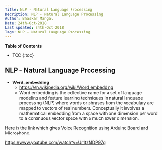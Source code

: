 ```yaml
---
Title: NLP - Natural Language Processing
Decription: NLP - Natural Language Processing
Author: Bhaskar Mangal
Date: 24th-Oct-2018
Last updated: 24th-Oct-2018
Tags: NLP - Natural Language Processing
---
```


**Table of Contents**
* TOC
{:toc}


## NLP - Natural Language Processing

* **Word_embedding**
  * https://en.wikipedia.org/wiki/Word_embedding
  - Word embedding is the collective name for a set of language modeling and feature learning techniques in natural language processing (NLP) where words or phrases from the vocabulary are mapped to vectors of real numbers. Conceptually it involves a mathematical embedding from a space with one dimension per word to a continuous vector space with a much lower dimension.


Here is the link which gives Voice Recognition using Arduino Board and Microphone.


https://www.youtube.com/watch?v=Ur1tzMDP97g